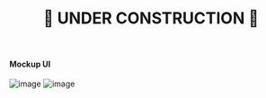 <div align="center">
  <h1>🚧 UNDER CONSTRUCTION 🚧</h1>
</div><br>

<h4>Mockup UI</h4>

![image](https://github.com/allgeo/programinG_waR_crimeS/assets/62227321/f396f849-d634-435f-b9f7-4af574ace335)
![image](https://github.com/allgeo/programinG_waR_crimeS/assets/62227321/dedc3f2d-0fbe-4d34-b8d1-d374cffd0fbf)
